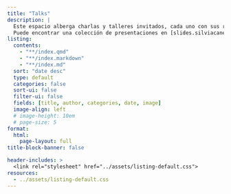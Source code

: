 ```yaml
---
title: "Talks"
description: |
  Este espacio alberga charlas y talleres invitados, cada uno con sus respectivos materiales.<br>
  Puede encontrar una colección de presentaciones en [slides.silviacanelon.com](https://slides.achalmaedison.com)
listing: 
  contents: 
    - "**/index.qmd"
    - "**/index.markdown"
    - "**/index.md"
  sort: "date desc"
  type: default
  categories: false
  sort-ui: false
  filter-ui: false
  fields: [title, author, categories, date, image]
  image-align: left
  # image-height: 10em
  # page-size: 5
format: 
  html: 
    page-layout: full
title-block-banner: false

header-includes: >
  <link rel="stylesheet" href="../assets/listing-default.css">
resources:
  - ../assets/listing-default.css
---
```

